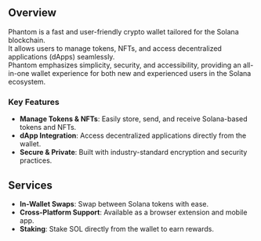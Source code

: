 ## Overview

Phantom is a fast and user-friendly crypto wallet tailored for the Solana blockchain.  
It allows users to manage tokens, NFTs, and access decentralized applications (dApps) seamlessly.  
Phantom emphasizes simplicity, security, and accessibility, providing an all-in-one wallet experience for both new and experienced users in the Solana ecosystem.

### Key Features

- **Manage Tokens & NFTs**: Easily store, send, and receive Solana-based tokens and NFTs.
- **dApp Integration**: Access decentralized applications directly from the wallet.
- **Secure & Private**: Built with industry-standard encryption and security practices.

## Services

- **In-Wallet Swaps**: Swap between Solana tokens with ease.
- **Cross-Platform Support**: Available as a browser extension and mobile app.
- **Staking**: Stake SOL directly from the wallet to earn rewards.
